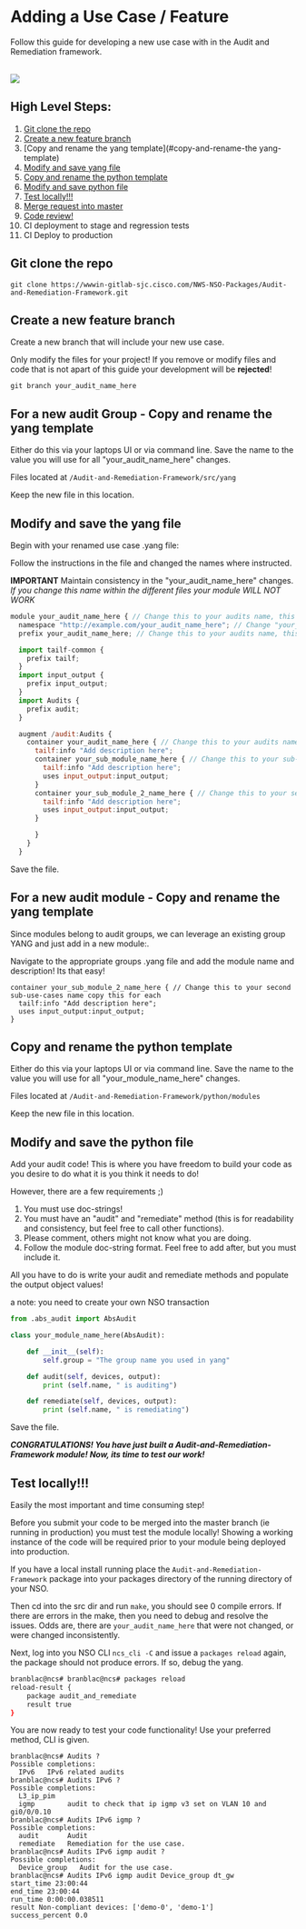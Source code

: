 # Adding a Use Case / Feature

Follow this guide for developing a new use case with in the Audit and Remediation framework.

<br>

<img src="https://cdn.meme.am/cache/instances/folder832/500x/72340832/coffee-pentagram-its-time-to-code.jpg">

<br>


## High Level Steps:
1. [Git clone the repo](#git-clone-the-repo)
2. [Create a new feature branch](#create-a-new-feature-branch)
3. [Copy and rename the yang template](#copy-and-rename-the yang-template)
4. [Modify and save yang file](#modify-and-save-yang-file)
5. [Copy and rename the python template](#copy-and-rename-the-python-template)
6. [Modify and save python file](#modify-and-save-python-file)
9. [Test locally!!!](#test-locally!!!)
10. [Merge request into master](#merge-request-into-master)
11. [Code review!](#code-review!)
12. CI deployment to stage and regression tests
13. CI Deploy to production

## Git clone the repo

`git clone https://wwwin-gitlab-sjc.cisco.com/NWS-NSO-Packages/Audit-and-Remediation-Framework.git`

## Create a new feature branch

Create a new branch that will include your new use case.

Only modify the files for your project! If you remove or modify files and code that is not apart of this guide your development will be **rejected**!

`git branch your_audit_name_here`



## For a new audit Group -  Copy and rename the yang template

Either do this via your laptops UI or via command line. Save the name to the value you will use for all "your_audit_name_here" changes.

Files located at `/Audit-and-Remediation-Framework/src/yang`

Keep the new file in this location.

## Modify and save the yang file

Begin with your renamed use case .yang file:

Follow the instructions in the file and changed the names where instructed.

**IMPORTANT**
Maintain consistency in the "your_audit_name_here" changes. *If you change this name within the different files your module WILL NOT WORK*

```javascript
module your_audit_name_here { // Change this to your audits name, this needs to be the same everywhere
  namespace "http://example.com/your_audit_name_here"; // Change "your_audit_name_here" to your audits name, this needs to be the same everywhere
  prefix your_audit_name_here; // Change this to your audits name, this needs to be the same everywhere

  import tailf-common {
    prefix tailf;
  }
  import input_output {
    prefix input_output;
  }
  import Audits {
    prefix audit;
  }

  augment /audit:Audits {
    container your_audit_name_here { // Change this to your audits name, this needs to be the same everywhere
      tailf:info "Add description here";
      container your_sub_module_name_here { // Change this to your sub-use-cases name copy this for each new use case
        tailf:info "Add description here";
        uses input_output:input_output;
      }
      container your_sub_module_2_name_here { // Change this to your second sub-use-cases name copy this for each new use case
        tailf:info "Add description here";
        uses input_output:input_output;
      }

      }
    }
  }

```

Save the file.

## For a new audit module -  Copy and rename the yang template

Since modules belong to audit groups, we can leverage an existing group YANG and just add in a new module:.

Navigate to the appropriate groups .yang file and add the module name and description! Its that easy!

```
container your_sub_module_2_name_here { // Change this to your second sub-use-cases name copy this for each
  tailf:info "Add description here";
  uses input_output:input_output;
}
```


## Copy and rename the python template

Either do this via your laptops UI or via command line. Save the name to the value you will use for all "your_module_name_here" changes.

Files located at `/Audit-and-Remediation-Framework/python/modules`

Keep the new file in this location.

## Modify and save the python file

Add your audit code! This is where you have freedom to build your code as you desire to do what it is you think it needs to do!

However, there are a few requirements ;)

1. You must use doc-strings!
2. You must have an "audit" and "remediate" method (this is for readability and consistency, but feel free to call other functions).
3. Please comment, others might not know what you are doing.
4. Follow the module doc-string format. Feel free to add after, but you must include it.

All you have to do is write your audit and remediate methods and populate the output object values!

a note: you need to create your own NSO transaction

```python
from .abs_audit import AbsAudit

class your_module_name_here(AbsAudit):

    def __init__(self):
        self.group = "The group name you used in yang"

    def audit(self, devices, output):
        print (self.name, " is auditing")

    def remediate(self, devices, output):
        print (self.name, " is remediating")
```


Save the file.

***CONGRATULATIONS! You have just built a Audit-and-Remediation-Framework module! Now, its time to test our work!***

## Test locally!!!

Easily the most important and time consuming step!

Before you submit your code to be merged into the master branch (ie running in production) you must test the module locally! Showing a working instance of the code will be required prior to your module being deployed into production.

If you have a local install running place the `Audit-and-Remediation-Framework` package into your packages directory of the running directory of your NSO.

Then cd into the src dir and run `make`, you should see 0 compile errors. If there are errors in the make, then you need to debug and resolve the issues. Odds are, there are `your_audit_name_here` that were not changed, or were changed inconsistently.

Next, log into you NSO CLI `ncs_cli -C` and issue a `packages reload` again, the package should not produce errors. If so, debug the yang.

```bash
branblac@ncs# branblac@ncs# packages reload
reload-result {
    package audit_and_remediate
    result true
}
```

You are now ready to test your code functionality! Use your preferred method, CLI is given.

```shell
branblac@ncs# Audits ?                                 
Possible completions:
  IPv6   IPv6 related audits
branblac@ncs# Audits IPv6 ?
Possible completions:
  L3_ip_pim   
  igmp        audit to check that ip igmp v3 set on VLAN 10 and gi0/0/0.10
branblac@ncs# Audits IPv6 igmp ?
Possible completions:
  audit       Audit
  remediate   Remediation for the use case.
branblac@ncs# Audits IPv6 igmp audit ?
Possible completions:
  Device_group   Audit for the use case.
branblac@ncs# Audits IPv6 igmp audit Device_group dt_gw
start_time 23:00:44
end_time 23:00:44
run_time 0:00:00.038511
result Non-compliant devices: ['demo-0', 'demo-1']
success_percent 0.0
```
